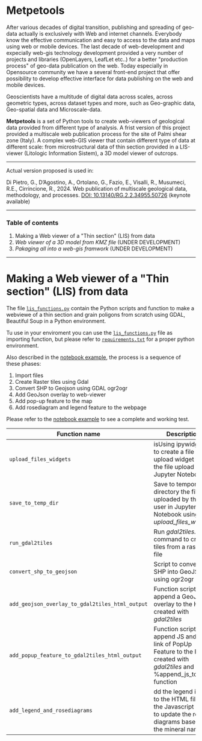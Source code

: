 # Metpetools

After various decades of digital transition, publishing and spreading of geo-data actually is exclusively with Web and internet channels. Everybody know the effective communication and easy to access to the data and maps using web or mobile devices. The last decade of web-development and expecially web-gis technology development provided a very number of projects and libraries (OpenLayers, LeafLet etc..) for a better "production process" of geo-data publication on the web. Today especially in Opensource community we have a several front-end project that offer possibility to develop effective interface for data publishing on the web and mobile devices.

Geoscientists have a multitude of digital data across scales, across geometric types, across dataset types and more, such as Geo-graphic data, Geo-spatial data and Microscale-data.

**Metpetools** is a set of Python tools to create web-viewers of geological data provided from different type of analysis. A frist version of this project provided a multiscale web publication process for the site of Palmi shear zone  (Italy). A complex web-GIS viewer that contain different type of data at different scale: from microstructural data of thin section provided in a LIS-viewer (Litologic Information Sistem), a 3D model viewer of outcrops.
___

Actual version proposed is used in:

Di Pietro, G., D’Agostino, A., Ortolano, G., Fazio, E., Visalli, R., Musumeci, R.E., Cirrincione, R., 2024. Web publication of multiscale geological data, methodology, and processes. [DOI: 10.13140/RG.2.2.34955.50726](https://doi.org/10.13140/RG.2.2.34955.50726) (keynote available)

---

### Table of contents

1. Making a Web viewer of a "Thin section" (LIS) from data
2. *Web viewer of a 3D model from KMZ file* (UNDER DEVELOPMENT)
3. *Pakaging all into a web-gis framwork* (UNDER DEVELOPMENT)

---

# Making a Web viewer of a "Thin section" (LIS) from data

The file [`lis_functions.py`](LIS/lis_functions.py) contain the Python scripts and function to make a webviewe of a thin section and grain poligons from scratch using GDAL, Beautiful Soup in a Python environment.

Tu use in your enviroment you can use the [`lis_functions.py`](LIS/lis_functions.py) file as importing function, but please refer to [`requirements.txt`](LIS/requirements.txt) for a proper python environment.

Also described in the [notebook example](LIS/LIS_of_a_thinSection.ipynb), the process is a sequence of these phases:

1. Import files
2. Create Raster tiles using Gdal
3. Convert SHP to Geojson using GDAL ogr2ogr
4. Add GeoJson overlay to web-viewer
5. Add pop-up feature to the map
6. Add rosediagram and legend feature to the webpage

Please refer to the [notebook example](LIS/LIS_of_a_thinSection.ipynb) to see a complete and working test.

|Function name| Description|
|---|---|
|`upload_files_widgets`|isUsing ipywidgets to create a file upload widget for the file upload in Jupyter Notebook|
|`save_to_temp_dir`|Save to temporary directory the file uploaded by the user in Jupyter Notebook using *upload_files_widgets*|
|`run_gdal2tiles`|Run *gdal2tiles.py* command to create tiles from a raster file|
|`convert_shp_to_geojson`|Script to convert SHP into GeoJSON using ogr2ogr|
|`add_geojson_overlay_to_gdal2tiles_html_output`|Function script to append a GeoJSON overlay to the HTML created with *gdal2tiles*|
|`add_popup_feature_to_gdal2tiles_html_output`|Function script to append JS and CSS link of PopUp Feature to the HTML created with *gdal2tiles* and %append_js_to_html function|
|`add_legend_and_rosediagrams`|dd the legend icons to the HTML file and the Javascript code to update the rose diagrams based on the mineral name|